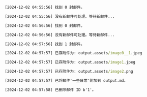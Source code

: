 ```cmd
[2024-12-02 04:55:56] 找到 0 封邮件。
```

```cmd
[2024-12-02 04:55:56] 没有新邮件可处理。等待新邮件...
```

```cmd
[2024-12-02 04:56:56] 找到 0 封邮件。
```

```cmd
[2024-12-02 04:56:56] 没有新邮件可处理。等待新邮件...
```

```cmd
[2024-12-02 04:57:56] 找到 1 封邮件。
```

```cmd
[2024-12-02 04:57:57] 已存附件为: output.assets/image0__1.jpeg
```

```cmd
[2024-12-02 04:57:57] 已存附件为: output.assets/image1.jpeg
```

```cmd
[2024-12-02 04:57:57] 已存附件为: output.assets/image2.png
```

```cmd
[2024-12-02 04:57:57] 已将邮件'一些日常'附加到 output.md。
```

```cmd
[2024-12-02 04:57:58] 已删除邮件 ID b'1'。
```

